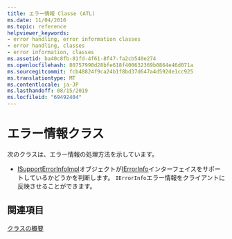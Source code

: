 ```yaml
---
title: エラー情報 Classe (ATL)
ms.date: 11/04/2016
ms.topic: reference
helpviewer_keywords:
- error handling, error information classes
- error handling, classes
- error information, classes
ms.assetid: ba40c8fb-81fd-4f61-8f47-fa2cb540e274
ms.openlocfilehash: 80757990d28bfe618f400632369b0864e46d071a
ms.sourcegitcommit: fcb48824f9ca24b1f8bd37d647a4d592de1cc925
ms.translationtype: MT
ms.contentlocale: ja-JP
ms.lasthandoff: 08/15/2019
ms.locfileid: "69492404"
---
```

# <a name="error-information-classes"></a>エラー情報クラス

次のクラスは、エラー情報の処理方法を示しています。

- [ISupportErrorInfoImpl](../atl/reference/isupporterrorinfoimpl-class.md)オブジェクトが[IErrorInfo](/windows/win32/api/oaidl/nn-oaidl-ierrorinfo)インターフェイスをサポートしているかどうかを判断します。 `IErrorInfo`エラー情報をクライアントに反映させることができます。

## <a name="see-also"></a>関連項目

[クラスの概要](../atl/atl-class-overview.md)
